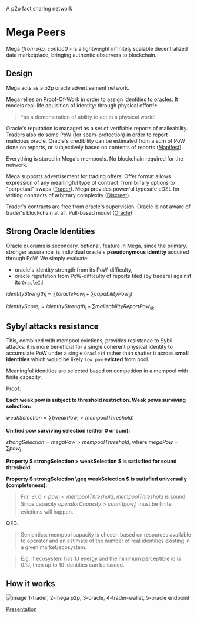 A p2p fact sharing network

# Mega Peers

Mega *(from מַגָע, contact)* - is a lightweight infinitely scalable decentralized data marketplace, bringing authentic observers to blockchain.

## Design

Mega acts as a p2p oracle advertisement network.

Mega relies on Proof-Of-Work in order to assign identities to oracles. It models real-life aquisition of identity: through physical effort!*

>*as a demonstration of ability to act in a physical world!

Oracle's reputation is managed as a set of verifiable reports of malleability. Traders also do some PoW (for spam-protection) in order to report malicious oracle. Oracle's credibility can be estimated from a sum of PoW done on reports, or subjectively based on contents of reports ([Manifest](manifest.md)).

Everything is stored in Mega's mempools. No blockchain required for the network.

Mega supports advertisement for trading offers. Offer format allows expression of any meaningful type of contract: from binary options to "perpetual" swaps ([Trader](trader.md)). Mega provides powerful typesafe eDSL for writing contracts of arbitrary complexity ([Discreet](dsl.md)). 

Trader's contracts are free from oracle's supervision. Oracle is not aware of trader's blockchain at all. Pull-based model ([Oracle](oracle.md))



## Strong Oracle Identities

Oracle quorums is secondary, optional, feature in Mega, since the primary, stronger assurance, is individual oracle's **pseudonymous identity** acquired through PoW. We simply evaluate:

- oracle's identity strength from its PoW-difficulty, 
- oracle reputation from PoW-difficulty of reports filed (by traders) against its `OracleId`.

$identityStrength_i = \sum (oraclePow_i  + \sum capabilityPow_{ij})$

$identityScore_i = identityStrength_i - \sum malleabilityReportPow_{ijk}$

## Sybyl attacks resistance

This, combined with mempool evictions, provides resistance to Sybil-attacks: it is more beneficial for a single coherent physical identity to accumulate PoW under a single `OracleId` rather than shutter it across **small identities** which would be likely `low pow` **evicted** from pool. 

Meaningful identities are selected based on competition in a mempool with finite capacity.

Proof:

**Each weak pow is subject to threshold restriction. Weak pows surviving selection:**

$weakSelection = \sum (weakPow_i > mempoolThreshold)$

**Unified pow surviving selection (either 0 or sum):**

$strongSelection = megaPow > mempoolThreshold$,
where
$megaPow = \sum pow_i$

**Property $ strongSelection > weakSelection $ is satisified for sound threshold.**

**Property $ strongSelection \geq weakSelection $ is satisfied universally (completeness).**

> For, $\exists i, 0 < pow_i < mempoolThreshold$, $mempoolThreshold$ is sound. Since capacity $operatorCapacity > count (pow_i)$ must be finite, evictions will happen. 

QED.
> Semantics: mempool capacity is chosen based on resources available to operator and an estimate of the number of real identities existing in a given market/ecosystem. 

>E.g. if ecosystem has 1J energy and the minimum perceptible id is 0.1J, then up to 10 identities can be issued.


## How it works
![image](https://lh7-rt.googleusercontent.com/docsz/AD_4nXeUWfzdI9ARP760J9ZquB5KRgfNXDRj_Z976U3KmiKf23Ky9LqC-alwiwpTZ3IAotH5BUVJAWY0-eE3wDn1mGuCyZwfGgN9suGuc08eIq8k4PihpvsgJnSERdDJwKYL6HlEgFXcFw?key=Rm1gHfOo0ww9LGQzkRjPFZRP)
1-trader, 2-mega p2p, 3-oracle, 4-trader-wallet, 5-oracle endpoint

[Presentation](https://docs.google.com/document/d/e/2PACX-1vRQcR311NiVjCxc2Q3cdXWjoKGSNYf7rKrgqkeiEmv8LF3uGBqODSEzujR-XuTyHsMAf0hhGl6B1Anj/pub)